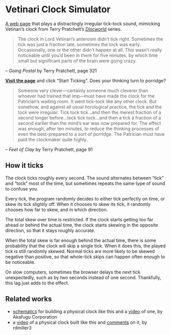 # Vetinari Clock Simulator

[A web page](https://feldegast.github.io/vetinari-clock-simulator/) that plays a distractingly irregular tick-tock sound, mimicking Vetinari’s clock from Terry Pratchett’s [<i>Discworld</i>](http://en.wikipedia.org/wiki/Discworld) series.

> The clock in Lord Vetinari’s anteroom didn’t tick right. Sometimes the tick was just a fraction late, sometimes the tock was early. Occasionally, one or the other didn’t happen at all. This wasn’t really noticeable until you’d been in there for five minutes, by which time small but significant parts of the brain were going crazy.

– <i>Going Postal</i> by Terry Pratchett, page 321

**[Visit the page](https://roryokane.github.io/vetinari-clock-simulator/)** and click “Start Ticking”. Does your thinking turn to porridge?

> Someone very clever—certainly someone much cleverer than whoever had trained that imp—must have made the clock for the Patrician’s waiting room. It went tick-tock like any other clock. But somehow, and against all usual horological practice, the tick and the tock were irregular. Tick tock tick…and then the merest fraction of a second longer before…tock tick tock…and then a tick a fraction of a second earlier than the mind’s ear was now prepared for. The effect was enough, after ten minutes, to reduce the thinking processes of even the best-prepared to a sort of porridge. The Patrician must have paid the clockmaker quite highly.

– <i>Feet of Clay</i> by Terry Pratchett, page 91

## How it ticks

The clock ticks roughly every second. The sound alternates between “tick” and “tock” most of the time, but sometimes repeats the same type of sound to confuse you.

Every tick, the program randomly decides to either tick perfectly on time, or skew its tick slightly off. When it chooses to skew its tick, it randomly chooses how far to skew, and in which direction.

The total skew over time is restricted. If the clock starts getting too far ahead or behind the actual time, the clock starts skewing in the opposite direction, so that it stays roughly accurate.

When the total skew is far enough behind the actual time, there is some probability that the clock will skip a single tick. When it does this, the played tick is still randomly skewed. Normal ticks are more likely to be skewed negative than positive, so that whole-tick skips can happen often enough to be noticeable.

On slow computers, sometimes the browser delays the next tick unexpectedly, such as by two seconds instead of one second. Thankfully, this lag just adds to the effect.

## Related works

* [schematics](https://github.com/akafugu/vetinari_clock) for building a physical clock like this and a [video](http://www.akafugu.jp/posts/products/vetinariclock/) of one, by Akafugu Corporation
* a [video](https://www.youtube.com/watch?v=KHKOhO_-hZY) of a physical clock built like this and [comments](http://www.reddit.com/r/discworld/comments/l1q0p/a_vetinaristyled_clock/) on it, by rdmiller3
